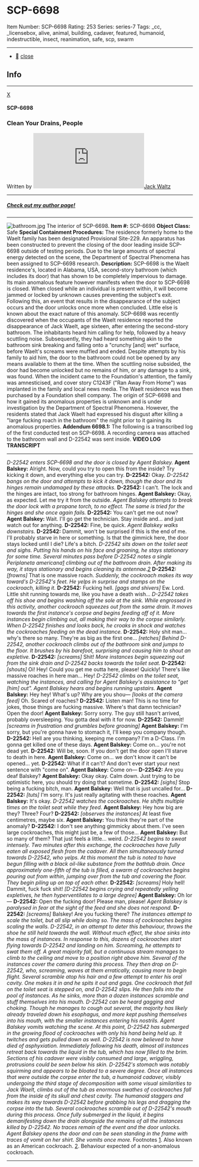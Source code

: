 # SCP-6698
Item Number: SCP-6698
Rating: 253
Series: series-7
Tags: _cc, _licensebox, alive, animal, building, cadaver, featured, humanoid, indestructible, insect, reanimation, safe, scp, swarm

---

  * [](javascript:;)
[close](javascript:;)
## Info
* * *
[X](javascript:;)
#### SCP-6698
### Clean Your Drains, People
Written by [![Jack Waltz](https://www.wikidot.com/avatar.php?userid=7989351&amp;size=small&amp;timestamp=1749650943)](http://www.wikidot.com/user:info/jack-waltz)[Jack Waltz](http://www.wikidot.com/user:info/jack-waltz)
* * *
##### [Check out my author page!](/jack-waltz)
* * *

![bathroom.jpg](https://scp-wiki.wdfiles.com/local--files/scp-6698/bathroom.jpg)
The interior of SCP-6698.
**Item #:** SCP-6698
**Object Class:** Safe
**Special Containment Procedures:** The residence formerly home to the Waelt family has been designated Provisional Site-229. An apparatus has been constructed to prevent the closing of the door leading inside SCP-6698 outside of testing periods. Due to the large amounts of spectral energy detected on the scene, the Department of Spectral Phenomena has been assigned to SCP-6698 research.
**Description:** SCP-6698 is the Waelt residence's, located in Alabama, USA, second-story bathroom (which includes its door) that has shown to be completely impervious to damage. Its main anomalous feature however manifests when the door to SCP-6698 is closed.
When closed while an individual is present within, it will become jammed or locked by unknown causes preventing the subject's exit. Following this, an event that results in the disappearance of the subject occurs and the door unlocks once more when concluded. Little else is known about the exact nature of this anomaly.
SCP-6698 was recently discovered when the occupants of the Waelt residence reported the disappearance of Jack Waelt, age sixteen, after entering the second-story bathroom. The inhabitants heard him calling for help, followed by a heavy scuttling noise. Subsequently, they had heard something akin to the bathroom sink breaking and falling onto a "crunchy [and] wet" surface, before Waelt's screams were muffled and ended. Despite attempts by his family to aid him, the door to the bathroom could not be opened by any means available to them at the time. When the scuttling noise subsided, the door had become unlocked but no remains of him, or any damage to a sink, was found. When the incident came to the Foundation's attention, the family was amnesticised, and cover story C1243F ("Ran Away From Home") was implanted in the family and local news media. The Waelt residence was then purchased by a Foundation shell company.
The origin of SCP-6698 and how it gained its anomalous properties is unknown and is under investigation by the Department of Spectral Phenomena. However, the residents stated that Jack Waelt had expressed his disgust after killing a "large fucking roach in the bathroom" the night prior to it gaining its anomalous properties.
**Addendum 6698.1:** The following is a transcribed log of the first conducted test on SCP-6698. A recording camera was attached to the bathroom wall and D-22542 was sent inside.
**VIDEO LOG TRANSCRIPT**
* * *
_D-22542 enters SCP-6698 and the door is closed by Agent Balskey._
**Agent Balskey:** Alright. Now, could you try to open this from the inside? Try kicking it down, and everything else you can try.
**D-22542:** Okay.
_D-22542 bangs on the door and attempts to kick it down, though the door and its hinges remain undamaged by these attacks._
**D-22542:** I can't. The lock and the hinges are intact, too strong for bathroom hinges.
**Agent Balskey:** Okay, as expected. Let me try it from the outside.
_Agent Balskey attempts to break the door lock with a propane torch, to no effect. The same is tried for the hinges and she once again fails._
**D-22542:** You can't get me out now?
**Agent Balskey:** Wait. I'll go get the technician. Stay inside and… and just watch out for anything.
**D-22542:** Fine, be quick.
_Agent Balskey walks downstairs._
**D-22542:** Dammit, won't be surprised if this is the end of me. I'll probably starve in here or something. Is that the gimmick here, the door stays locked until I die? Life's a bitch.
_D-22542 sits down on the toilet seat and sighs. Putting his hands on his face and groaning, he stays stationary for some time._
_Several minutes pass before D-22542 notes a single Periplaneta americana[1](javascript:;) climbing out of the bathroom drain. After making its way, it stays stationary and begins cleaning its antennae.[2](javascript:;)_
**D-22542:** _[frowns]_ That is one massive roach.
_Suddenly, the cockroach makes its way toward's D-22542's feet. He yelps in surprise and stamps on the cockroach, killing it._
**D-22542:** Fucking hell. _[gags and shivers]_ Ew. Lord. Little shit running towards me, like you have a death wish…
_D-22542 takes off his shoe and begins washing off the sole at the sink. While engrossed in this activity, another cockroach squeezes out from the same drain. It moves towards the first instance's corpse and begins feeding off of it. More instances begin climbing out, all making their way to the corpse similarly. When D-22542 finishes and looks back, he croaks in shock and watches the cockroaches feeding on the dead instance._
**D-22542:** Holy shit man… why's there so many. They're as big as the first one… _[retches]_
_Behind D-22542, another cockroach climbs out of the bathroom sink and jumps to the floor. It brushes by his barefoot, surprising and causing him to shout an expletive._
**D-22542:** _[screams]_ Shit!
_More instances begin squeezing out from the sink drain and D-22542 backs towards the toilet seat._
**D-22542:** _[shouts]_ Oi! Hey! Could you get me outta here, please! Quickly! There's like massive roaches in here man… Hey!
_D-22542 climbs on the toilet seat, watching the instances, and calling for Agent Balskey's assistance to "get [him] out". Agent Balskey hears and begins running upstairs._
**Agent Balskey:** Hey hey! What's up? Why are you shou— _[looks at the camera feed]_ Oh. Scared of roaches?
**D-22542:** Listen man! This is no time for jokes, those things are fucking massive. Where's that damn technician? Open the door!
**Agent Balskey:** Sorry sorry. The guy still hasn't arrived, probably oversleeping. You gotta deal with it for now.
**D-22542:** Dammit! _[screams in frustration and grumbles before groaning]_
**Agent Balskey:** I'm sorry, but you're gonna have to stomach it, I'll keep you company though.
**D-22542:** Hell are you thinking, keeping me company? I'm a D-Class. I'm gonna get killed one of these days.
**Agent Balskey:** Come on… you're not dead yet.
**D-22542:** Will be, soon. If you don't get the door open I'll starve to death in here.
**Agent Balskey:** Come on… we don't know it can't be opened… yet.
**D-22542:** What if it can't? And don't ever start your next sentence with "come on".
**Agent Balskey:** Come on—
**D-22542:** Are you deaf Balskey?
**Agent Balskey:** Okay okay. Calm down. Just trying to be optimistic here, you should try doing that sometime.
**D-22542:** _[sighs]_ Stop being a fucking bitch, man.
**Agent Balskey:** Well that is just uncalled for…
**D-22542:** _[tuts]_ I'm sorry. It's just really agitating with these roaches.
**Agent Balskey:** It's okay.
_D-22542 watches the cockroaches. He shifts multiple times on the toilet seat while they feed._
**Agent Balskey:** Hey how big are they? Three? Four?
**D-22542:** _[observes the instances]_ At least five centimetres, maybe six.
**Agent Balskey:** You think they're part of the anomaly?
**D-22542:** I don't see anything gimmicky about them. I've seen large cockroaches, this might just be, a few of those…
**Agent Balskey:** But so many of them? That just feels a little… weird.
_D-22542 begins to sweat intensely._
_Two minutes after this exchange, the cockroaches have fully eaten all exposed flesh from the cadaver. All then simultaneously turned towards D-22542, who yelps. At this moment the tub is noted to have begun filling with a black oil-like substance from the bathtub drain. Once approximately one-fifth of the tub is filled, a swarm of cockroaches begins pouring out from within, jumping over from the tub and covering the floor. They begin piling up on top of each other._
**D-22542:** _[screams]_ Holy hell! Dammit, fuck fuck shit! _[D-22542 begins crying and repeatedly yelling expletives, he then hyperventilates to a large degree]_
**Agent Balskey:** Oh lor—
**D-22542:** Open the fucking door! Please man, please!
_Agent Balskey is paralysed in fear at the sight of the feed and she does not respond._
**D-22542:** _[screams]_ Balskey! Are you fucking there?
_The instances attempt to scale the toilet, but all slip while doing so. The mass of cockroaches begins scaling the walls. D-22542, in an attempt to deter this behaviour, throws the shoe he still held towards the wall. Without much effect, the shoe sinks into the mass of instances. In response to this, dozens of cockroaches start flying towards D-22542 and landing on him. Screaming, he attempts to swat them off._
_A great majority fall, but a continuous stream manages to climb to the ceiling and move to a position right above him. Several of the instances cover the camera during this process. They then drop on D-22542, who, screaming, waves at them erratically, causing more to begin flight. Several scramble atop his hair and a few attempt to enter his oral cavity. One makes it in and he spits it out and gags. One cockroach that fell on the toilet seat is stepped on, and D-22542 slips. He then falls into the pool of instances. As he sinks, more than a dozen instances scramble and stuff themselves into his mouth. D-22542 can be heard gagging and choking. Though he manages to cough out several, the majority has likely already traveled down his esophagus, and more kept pushing themselves into his mouth, with the smaller instances entering his nostrils. Agent Balskey vomits watching the scene._
_At this point, D-22542 has submerged in the growing flood of cockroaches with only his hand being held up. It twitches and gets pulled down as well. D-22542 is now believed to have died of asphyxiation._
_Immediately following his death, almost all instances retreat back towards the liquid in the tub, which has now filled to the brim. Sections of his cadaver were visibly consumed and large, wriggling, protrusions could be seen below his skin. D-22542's stomach was notably squirming and appears to be bloated to a severe degree. Once all instances that were outside the corpse enter the tub, a humanoid cadaver, visibly undergoing the third stage of decomposition with some visual similarities to Jack Waelt, climbs out of the tub as enormous swathes of cockroaches fall from the inside of its skull and chest cavity. The humanoid staggers and makes its way towards D-22542 before grabbing his legs and dragging the corpse into the tub. Several cockroaches scramble out of D-22542's mouth during this process. Once fully submerged in the liquid, it begins demanifesting down the drain alongside the remains of all the instances killed by D-22542. No traces remain of the event and the door unlocks. Agent Balskey opens the door and can be seen standing in the frame with traces of vomit on her shirt. She vomits once more._
Footnotes
[1](javascript:;). Also known as an American cockroach.
[2](javascript:;). Behaviour expected of a non-anomalous cockroach.
* * *